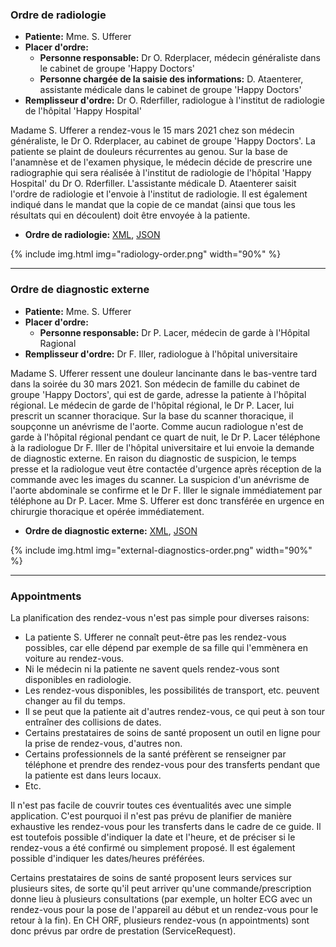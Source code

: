 ### Ordre de radiologie

* **Patiente:** Mme. S. Ufferer
* **Placer d'ordre:** 
   * **Personne responsable:** Dr O. Rderplacer, médecin généraliste dans le cabinet de groupe 'Happy Doctors'
   * **Personne chargée de la saisie des informations:** D. Ataenterer, assistante médicale dans le cabinet de groupe 'Happy Doctors'
* **Remplisseur d'ordre:** Dr O. Rderfiller, radiologue à l'institut de radiologie de l'hôpital 'Happy Hospital'

Madame S. Ufferer a rendez-vous le 15 mars 2021 chez son médecin généraliste, le Dr O. Rderplacer, au cabinet de groupe 'Happy Doctors'. La patiente se plaint de douleurs récurrentes au genou. Sur la base de l'anamnèse et de l'examen physique, le médecin décide de prescrire une radiographie qui sera réalisée à l'institut de radiologie de l'hôpital 'Happy Hospital' du Dr O. Rderfiller. L'assistante médicale D. Ataenterer saisit l'ordre de radiologie et l'envoie à l'institut de radiologie. Il est également indiqué dans le mandat que la copie de ce mandat (ainsi que tous les résultats qui en découlent) doit être envoyée à la patiente.

* **Ordre de radiologie:** [XML](Bundle-radiology-order.xml.html), [JSON](Bundle-radiology-order.json.html)

{% include img.html img="radiology-order.png" width="90%" %}

*************************************************************************
### Ordre de diagnostic externe

* **Patiente:** Mme. S. Ufferer
* **Placer d'ordre:** 
   * **Personne responsable:** Dr P. Lacer, médecin de garde à l'Hôpital Ragional
* **Remplisseur d'ordre:** Dr F. Iller, radiologue à l'hôpital universitaire

Madame S. Ufferer ressent une douleur lancinante dans le bas-ventre tard dans la soirée du 30 mars 2021. Son médecin de famille du cabinet de groupe 'Happy Doctors', qui est de garde, adresse la patiente à l'hôpital régional. Le médecin de garde de l'hôpital régional, le Dr P. Lacer, lui prescrit un scanner thoracique. Sur la base du scanner thoracique, il soupçonne un anévrisme de l'aorte. Comme aucun radiologue n'est de garde à l'hôpital régional pendant ce quart de nuit, le Dr P. Lacer téléphone à la radiologue Dr F. Iller de l'hôpital universitaire et lui envoie la demande de diagnostic externe. En raison du diagnostic de suspicion, le temps presse et la radiologue veut être contactée d'urgence après réception de la commande avec les images du scanner. La suspicion d'un anévrisme de l'aorte abdominale se confirme et le Dr F. Iller le signale immédiatement par téléphone au Dr P. Lacer. Mme S. Ufferer est donc transférée en urgence en chirurgie thoracique et opérée immédiatement.

* **Ordre de diagnostic externe:** [XML](Bundle-external-diagnostics-order.xml.html), [JSON](Bundle-external-diagnostics-order.json.html)

{% include img.html img="external-diagnostics-order.png" width="90%" %}

*************************************************************************
### Appointments
La planification des rendez-vous n'est pas simple pour diverses raisons:
* La patiente S. Ufferer ne connaît peut-être pas les rendez-vous possibles, car elle dépend par exemple de sa fille qui l'emmènera en voiture au rendez-vous.
* Ni le médecin ni la patiente ne savent quels rendez-vous sont disponibles en radiologie.
* Les rendez-vous disponibles, les possibilités de transport, etc. peuvent changer au fil du temps.
* Il se peut que la patiente ait d'autres rendez-vous, ce qui peut à son tour entraîner des collisions de dates.
* Certains prestataires de soins de santé proposent un outil en ligne pour la prise de rendez-vous, d'autres non.
* Certains professionnels de la santé préfèrent se renseigner par téléphone et prendre des rendez-vous pour des transferts pendant que la patiente est dans leurs locaux.
* Etc.

Il n'est pas facile de couvrir toutes ces éventualités avec une simple application. C'est pourquoi il n'est pas prévu de planifier de manière exhaustive les rendez-vous pour les transferts dans le cadre de ce guide. Il est toutefois possible d'indiquer la date et l'heure, et de préciser si le rendez-vous a été confirmé ou simplement proposé. Il est également possible d'indiquer les dates/heures préférées.

Certains prestataires de soins de santé proposent leurs services sur plusieurs sites, de sorte qu'il peut arriver qu'une commande/prescription donne lieu à plusieurs consultations (par exemple, un holter ECG avec un rendez-vous pour la pose de l'appareil au début et un rendez-vous pour le retour à la fin). En CH ORF, plusieurs rendez-vous (n appointments) sont donc prévus par ordre de prestation (ServiceRequest).
